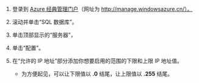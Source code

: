 
<!--
../includes/sql-database-include-ip-address-22-v12portal.md

Latest Freshness check:  2016-03-21 , daleche.

As of circa 2015-09-04, the following topics might include this include:
/documentation/articles/sql-database-configure-firewall-settings
/documentation/articles/sql-database-connect-query


## Server-level firewall rules

### Add a server-level firewall rule through the new Azure portal
-->


1. 登录到 [Azure 经典管理门户](https://manage.windowsazure.cn)（网址为 http://manage.windowsazure.cn/）。

2. 滚动并单击“SQL 数据库”。

3. 单击顶部显示的“服务器”，

4. 单击“配置”。 

5. 在“允许的 IP 地址”部分添加你想要启用的范围的下限和上限 IP 地址值。
	- 为方便起见，可以让下限值以 **.0** 结尾，让上限值以 **.255** 结尾。



<!-- Image references. -->

[b21-FindServerInPortal]: ./media/sql-database-include-ip-address-22-v12portal/firewall-ip-b21-v12portal-findsvr.png

[b31-SettingsFirewallNavig]: ./media/sql-database-include-ip-address-22-v12portal/firewall-ip-b31-v12portal-settingsfirewall.png

[b41-AddRange]: ./media/sql-database-include-ip-address-22-v12portal/firewall-ip-b41-v12portal-addrange.png



<!--
These includes/ files are a sequenced set, but you can pick and choose:

../includes/sql-database-include-ip-address-22-v12portal.md
? ../includes/sql-database-include-ip-address-*.md
-->

<!---HONumber=Mooncake_0503_2016-->
